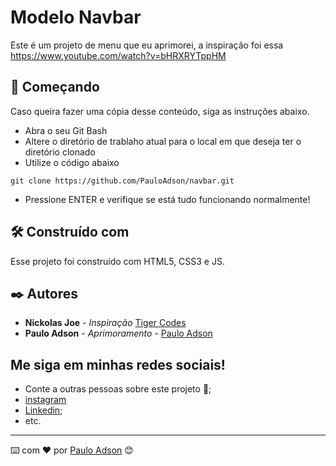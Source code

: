 # Modelo Navbar

Este é um projeto de menu que eu aprimorei, a inspiração foi essa https://www.youtube.com/watch?v=bHRXRYTppHM


## 🚀 Começando

Caso queira fazer uma cópia desse conteúdo, siga as instruções abaixo.
<ul>
  <li>Abra o seu Git Bash</li>
  <li>Altere o diretório de trablaho atual para o local em que deseja ter o diretório clonado</li>
  <li>Utilize o código abaixo</li>
</ul>

```
git clone https://github.com/PauloAdson/navbar.git
```
<ul>
  <li>Pressione ENTER e verifique se está tudo funcionando normalmente!</li>
</ul>


## 🛠️ Construído com

Esse projeto foi construído com HTML5, CSS3 e JS.


## ✒️ Autores

* **Nickolas Joe** - *Inspiração* [Tiger Codes](https://github.com/tigercodes-io)
* **Paulo Adson** - *Aprimoramento* - [Paulo Adson](https://github.com/PauloAdson)


## Me siga em minhas redes sociais!

* Conte a outras pessoas sobre este projeto 📢;
* [instagram](https://www.instagram.com/oluap_dev/)
* [Linkedin](https://www.linkedin.com/in/paulo-adson/);
* etc.


---
⌨️ com ❤️ por [Paulo Adson](https://github.com/PauloAdson) 😊

